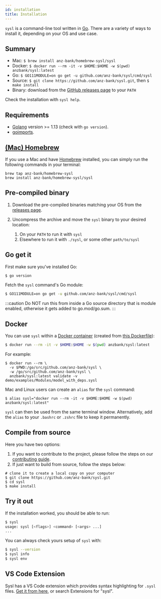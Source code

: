 ```yaml
---
id: installation
title: Installation
---
```


`sysl` is a command-line tool written in [Go](https://golang.org). There are a variety of ways to install it, depending on your OS and use case.

## Summary

- Mac: `$ brew install anz-bank/homebrew-sysl/sysl`
- Docker: `$ docker run --rm -it -v $HOME:$HOME -w $(pwd) anzbank/sysl:latest`
- Go: `$ GO111MODULE=on go get -u github.com/anz-bank/sysl/cmd/sysl`
- Source: `$ git clone https://github.com/anz-bank/sysl.git`, then `$ make install`
- Binary: download from the [GitHub releases page](https://github.com/anz-bank/sysl/releases) to your `PATH`

Check the installation with `sysl help`.

## Requirements

- [Golang](https://golang.org/doc/install) version >= 1.13 (check with `go version`).
- [goimports](https://godoc.org/golang.org/x/tools/cmd/goimports).

## [(Mac) Homebrew](https://github.com/anz-bank/homebrew-sysl)

If you use a Mac and have [Homebrew](https://brew.sh/) installed, you can simply run the following commands in your terminal:

```
brew tap anz-bank/homebrew-sysl
brew install anz-bank/homebrew-sysl/sysl
```

## Pre-compiled binary

1. Download the pre-compiled binaries matching your OS from the [releases page](https://github.com/anz-bank/sysl/releases).

1. Uncompress the archive and move the `sysl` binary to your desired location:

   1. On your `PATH` to run it with `sysl`
   1. Elsewhere to run it with `./sysl`, or some other `path/to/sysl`

## Go get it

First make sure you've installed Go:

```bash
$ go version
```

Fetch the `sysl` command's Go module:

```bash
$ GO111MODULE=on go get -u github.com/anz-bank/sysl/cmd/sysl
```

:::caution
Do NOT run this from inside a Go source directory that is module enabled, otherwise it gets added to go.mod/go.sum.
:::

## Docker

You can use `sysl` within a [Docker container](https://hub.docker.com/r/anzbank/sysl) (created from [this Dockerfile](https://github.com/anz-bank/sysl/blob/master/Dockerfile)):

```bash
$ docker run --rm -it -v $HOME:$HOME -w $(pwd) anzbank/sysl:latest
```

For example:

```
$ docker run --rm \
  -v $PWD:/go/src/github.com/anz-bank/sysl \
  -w /go/src/github.com/anz-bank/sysl \
  anzbank/sysl:latest validate -v demo/examples/Modules/model_with_deps.sysl
```

Mac and Linux users can create an `alias` for the `sysl` command:

```
$ alias sysl="docker run --rm -it -v $HOME:$HOME -w $(pwd) anzbank/sysl:latest"
```

`sysl` can then be used from the same terminal window. Alternatively, add the `alias` to your `.bashrc` or `.zshrc` file to keep it permanently.

## Compile from source

Here you have two options:

1. If you want to contribute to the project, please follow the steps on our [contributing guide](https://github.com/anz-bank/sysl/blob/master/docs/CONTRIBUTING.md).
2. If just want to build from source, follow the steps below:

```
# clone it to create a local copy on your computer
$ git clone https://github.com/anz-bank/sysl.git
$ cd sysl
$ make install
```

## Try it out

If the installation worked, you should be able to run:

```bash
$ sysl
usage: sysl [<flags>] <command> [<args> ...]
...
```

You can always check yours setup of `sysl` with:

```bash
$ sysl --version
$ sysl info
$ sysl env
```

## VS Code Extension

Sysl has a VS Code extension which provides syntax highlighting for `.sysl` files. [Get it from here](https://marketplace.visualstudio.com/items?itemName=ANZ-BANK.vscode-sysl), or search Extensions for "sysl".
